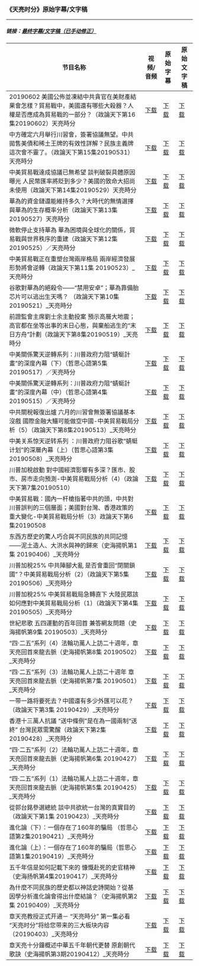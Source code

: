 ### 《天亮时分》原始字幕/文字稿
---
#####  链接：[最终字幕/文字稿（已手动修正）](https://github.com/gfw-breaker/tianliang-subtitles)
| 节目名称 | 视频/音频 | 原始字幕 | 原始文字稿
|---|---|---|---|
| 20190602 美國公佈並凍結中共貪官在美財產結果會怎樣？貿易戰中，美國還有哪些大殺器？人權是否應成為貿易戰的一部分？（政論天下第16集20190602）天亮時分 | [下载](https://y2mate.com/zh-cn/search/fump7gwYnOc) | [下载](../channels/tianliang/fump7gwYnOc.srt?raw=true) | [下载](../channels/tianliang/fump7gwYnOc.text?raw=true) | 
| 中方確定六月舉行川習會，簽署協議無望。中共拋售美債和稀土王牌的有效性詳解？民族主義牌這次會不靈了。（政論天下第15集20190531）天亮時分 | [下载](https://y2mate.com/zh-cn/search/afzzD360_ss) | [下载](../channels/tianliang/afzzD360_ss.srt?raw=true) | [下载](../channels/tianliang/afzzD360_ss.text?raw=true) | 
| 中美貿易戰達成協議已無希望 談判破裂具體原因曝光 人民幣匯率將貶到多少？美國的致命大招尚未使用（政論天下第14集20190529）天亮時分 | [下载](https://y2mate.com/zh-cn/search/jGqYcROh8ZI) | [下载](../channels/tianliang/jGqYcROh8ZI.srt?raw=true) | [下载](../channels/tianliang/jGqYcROh8ZI.text?raw=true) | 
| 華為的資金鏈還能維持多久？大時代的無情選擇與華為的生存概率分析（政論天下第13集20190527）天亮時分 | [下载](https://y2mate.com/zh-cn/search/AIlqc1RSKmw) | [下载](../channels/tianliang/AIlqc1RSKmw.srt?raw=true) | [下载](../channels/tianliang/AIlqc1RSKmw.text?raw=true) | 
| 微軟停止支持華為 華為困境與全球化的關係，貿易戰與世界秩序的重建（政論天下第12集20190525）／天亮時分 | [下载](https://y2mate.com/zh-cn/search/szTqfLTM5R0) | [下载](../channels/tianliang/szTqfLTM5R0.srt?raw=true) | [下载](../channels/tianliang/szTqfLTM5R0.text?raw=true) | 
| 中美貿易戰正在重塑台灣兩岸格局 兩岸經濟發展形勢將會逆轉（政論天下第11集 20190523）_天亮時分 | [下载](https://y2mate.com/zh-cn/search/CxPc0t-rgFA) | [下载](../channels/tianliang/CxPc0t-rgFA.srt?raw=true) | [下载](../channels/tianliang/CxPc0t-rgFA.text?raw=true) | 
| 谷歌對華為的絕殺令——“禁用安卓”；華為靠備胎芯片可以逃出生天嗎？ （政論天下第10集 20190521）_天亮時分 | [下载](https://y2mate.com/zh-cn/search/cQeYWn21BEY) | [下载](../channels/tianliang/cQeYWn21BEY.srt?raw=true) | [下载](../channels/tianliang/cQeYWn21BEY.text?raw=true) | 
| 前證監會主席劉士余主動投案 預示高層大地震；高官都在坐等出事的末日心態，與棄船逃生的“末日方舟”計劃（政論天下第8集20190519）_天亮時分 | [下载](https://y2mate.com/zh-cn/search/R05Hc6Dsb_s) | [下载](../channels/tianliang/R05Hc6Dsb_s.srt?raw=true) | [下载](../channels/tianliang/R05Hc6Dsb_s.text?raw=true) | 
| 中美關係驚天逆轉系列：川普政府力阻“蜻蜓計畫”的深度內幕（下）（哲思心語第5集20190517）／天亮時分 | [下载](https://y2mate.com/zh-cn/search/z6z3_X2pC9I) | [下载](../channels/tianliang/z6z3_X2pC9I.srt?raw=true) | [下载](../channels/tianliang/z6z3_X2pC9I.text?raw=true) | 
| 中美關係驚天逆轉系列：川普政府力阻“蜻蜓計畫”的深度內幕（中）（哲思心語第4集20190515）／天亮時分 | [下载](https://y2mate.com/zh-cn/search/W5luw2cQHgc) | [下载](../channels/tianliang/W5luw2cQHgc.srt?raw=true) | [下载](../channels/tianliang/W5luw2cQHgc.text?raw=true) | 
| 中共關稅報復出爐 六月的川習會無簽署協議基本沒戲 國際金融大鱷可能做空中國-中美貿易戰局分析（5）（政論天下第8集20190513）_天亮時分 | [下载](https://y2mate.com/zh-cn/search/ok7ommYo6E0) | [下载](../channels/tianliang/ok7ommYo6E0.srt?raw=true) | [下载](../channels/tianliang/ok7ommYo6E0.text?raw=true) | 
| 中美关系惊天逆转系列 ：川普政府力阻谷歌“蜻蜓计划”的深層內幕（上）（哲思心語第3集20190508）_天亮時分 | [下载](https://y2mate.com/zh-cn/search/ezQw04PtPTs) | [下载](../channels/tianliang/ezQw04PtPTs.srt?raw=true) | [下载](../channels/tianliang/ezQw04PtPTs.text?raw=true) | 
| 川普加稅啟動 對中國經濟影響有多深？匯市、股市、房市走向預測-中美貿易戰局分析（4）（政論天下第7集20190510） | [下载](https://y2mate.com/zh-cn/search/sk5ijIHN_KM) | [下载](../channels/tianliang/sk5ijIHN_KM.srt?raw=true) | [下载](../channels/tianliang/sk5ijIHN_KM.text?raw=true) | 
| 中美貿易戰：國內一杆槍指著中共的頭，中共對川普誤判的三個層面；美國對台灣、香港政策的重大變化-中美貿易戰局分析（3）政論天下第6集20190508 | [下载](https://y2mate.com/zh-cn/search/3ynIqBNHWuo) | [下载](../channels/tianliang/3ynIqBNHWuo.srt?raw=true) | [下载](../channels/tianliang/3ynIqBNHWuo.text?raw=true) | 
| 东西方歷史的驚人巧合與不同民族的共同記憶——泥土造人、大洪水與神的歸來（史海揚帆第1集 20190406）_天亮時分 | [下载](https://y2mate.com/zh-cn/search/sulj0pQ3skY) | [下载](../channels/tianliang/sulj0pQ3skY.srt?raw=true) | [下载](../channels/tianliang/sulj0pQ3skY.text?raw=true) | 
| 川普加稅25% 中共陣腳大亂 是否會重回“閉關鎖國”？中美貿易戰局分析（2）（政論天下第5集20190506）_天亮時分 | [下载](https://y2mate.com/zh-cn/search/7oWV7zbKnws) | [下载](../channels/tianliang/7oWV7zbKnws.srt?raw=true) | [下载](../channels/tianliang/7oWV7zbKnws.text?raw=true) | 
| 川普加稅25% 中美貿易戰局急轉直下 大陸民眾該如何應對中美貿易戰局分析（1）（政論天下第4集20190505）_天亮時分 | [下载](https://y2mate.com/zh-cn/search/Aq4e76ReYx0) | [下载](../channels/tianliang/Aq4e76ReYx0.srt?raw=true) | [下载](../channels/tianliang/Aq4e76ReYx0.text?raw=true) | 
| 世紀悲歌 五四運動的百年回首 兼答網友問題（史海揚帆第9集 20190503）_天亮時分 | [下载](https://y2mate.com/zh-cn/search/pCIxbkpExL4) | [下载](../channels/tianliang/pCIxbkpExL4.srt?raw=true) | [下载](../channels/tianliang/pCIxbkpExL4.text?raw=true) | 
| “四·二五”系列（4）法輪功萬人上訪二十週年，章天亮回首來龍去脈（史海揚帆第8集 20190502）_天亮時分 | [下载](https://y2mate.com/zh-cn/search/IW4NmrE01vg) | [下载](../channels/tianliang/IW4NmrE01vg.srt?raw=true) | [下载](../channels/tianliang/IW4NmrE01vg.text?raw=true) | 
| “四·二五”系列（3）法輪功萬人上訪二十週年 章天亮回首來龍去脈（史海揚帆第7集 20190501）_天亮時分 | [下载](https://y2mate.com/zh-cn/search/8P3bhGkaoTk) | [下载](../channels/tianliang/8P3bhGkaoTk.srt?raw=true) | [下载](../channels/tianliang/8P3bhGkaoTk.text?raw=true) | 
| 一带一路将要死去？中國還有多少外匯可以花？（政論天下第3集 20190429）_天亮時分 | [下载](https://y2mate.com/zh-cn/search/7dlciB7IwKw) | [下载](../channels/tianliang/7dlciB7IwKw.srt?raw=true) | [下载](../channels/tianliang/7dlciB7IwKw.text?raw=true) | 
| 香港十三萬人抗議 “送中條例”是在為一國兩制“送終” 台灣民眾需驚醒（政論天下第2集20190428）_天亮時分 | [下载](https://y2mate.com/zh-cn/search/q4soO5tS7cY) | [下载](../channels/tianliang/q4soO5tS7cY.srt?raw=true) | [下载](../channels/tianliang/q4soO5tS7cY.text?raw=true) | 
| “四·二五”系列（2）法輪功萬人上訪二十週年，章天亮回首來龍去脈（史海揚帆第6集 20190427）_天亮時分 | [下载](https://y2mate.com/zh-cn/search/5oyC0GraA0A) | [下载](../channels/tianliang/5oyC0GraA0A.srt?raw=true) | [下载](../channels/tianliang/5oyC0GraA0A.text?raw=true) | 
| “四·二五”系列（1）法輪功萬人上訪二十週年，章天亮回首來龍去脈（史海揚帆第5集 20190425）_天亮時分 | [下载](https://y2mate.com/zh-cn/search/rGxCuSkke60) | [下载](../channels/tianliang/rGxCuSkke60.srt?raw=true) | [下载](../channels/tianliang/rGxCuSkke60.text?raw=true) | 
| 從郭台銘參選總統 談中共欲統一台灣的真實目的（政論天下第1集 20190423）_天亮時分 | [下载](https://y2mate.com/zh-cn/search/uC84TiFB0JA) | [下载](../channels/tianliang/uC84TiFB0JA.srt?raw=true) | [下载](../channels/tianliang/uC84TiFB0JA.text?raw=true) | 
| 進化論（下）：一個存在了160年的騙局 （哲思心語第2集20190421）_天亮時分 | [下载](https://y2mate.com/zh-cn/search/ppz-sg2btcQ) | [下载](../channels/tianliang/ppz-sg2btcQ.srt?raw=true) | [下载](../channels/tianliang/ppz-sg2btcQ.text?raw=true) | 
| 進化論（上）：一個存在了160年的騙局（哲思心語第1集20190419）_天亮時分 | [下载](https://y2mate.com/zh-cn/search/sIBmy3lVeEg) | [下载](../channels/tianliang/sIBmy3lVeEg.srt?raw=true) | [下载](../channels/tianliang/sIBmy3lVeEg.text?raw=true) | 
| 五千年信是如何記載下來的 慷慨赴死的史官精神（史海扬帆第4集20190417）_天亮時分 | [下载](https://y2mate.com/zh-cn/search/GpC8cZlDmoI) | [下载](../channels/tianliang/GpC8cZlDmoI.srt?raw=true) | [下载](../channels/tianliang/GpC8cZlDmoI.text?raw=true) | 
| 為什麼不同民族的歷史都以神話史詩開始？從基因學分析進化論會得出什麼結論？（史海揚帆第2集 20190409）_天亮時分 | [下载](https://y2mate.com/zh-cn/search/92_qt0PMlTs) | [下载](../channels/tianliang/92_qt0PMlTs.srt?raw=true) | [下载](../channels/tianliang/92_qt0PMlTs.text?raw=true) | 
| 章天亮教授正式开通－ “天亮時分” 第一集必看 “天亮时分”将给您带来的三大板块内容（20190403）_天亮時分 | [下载](https://y2mate.com/zh-cn/search/OTo3TCvdEuU) | [下载](../channels/tianliang/OTo3TCvdEuU.srt?raw=true) | [下载](../channels/tianliang/OTo3TCvdEuU.text?raw=true) | 
| 章天亮十分鐘概述中華五千年朝代更替 原創朝代歌訣（史海揚帆第3期20190412）_天亮時分 | [下载](https://y2mate.com/zh-cn/search/5AfGJhV0BEo) | [下载](../channels/tianliang/5AfGJhV0BEo.srt?raw=true) | [下载](../channels/tianliang/5AfGJhV0BEo.text?raw=true) | 
